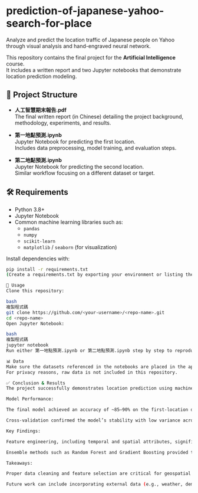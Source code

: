 # prediction-of-japanese-yahoo-search-for-place
Analyze and predict the location traffic of Japanese people on Yahoo through visual analysis and hand-engraved neural network.

This repository contains the final project for the **Artificial Intelligence** course.  
It includes a written report and two Jupyter notebooks that demonstrate location prediction modeling.

## 📁 Project Structure

- **人工智慧期末報告.pdf**  
  The final written report (in Chinese) detailing the project background, methodology, experiments, and results.

- **第一地點預測.ipynb**  
  Jupyter Notebook for predicting the first location.  
  Includes data preprocessing, model training, and evaluation steps.

- **第二地點預測.ipynb**  
  Jupyter Notebook for predicting the second location.  
  Similar workflow focusing on a different dataset or target.

## 🛠 Requirements

- Python 3.8+
- Jupyter Notebook
- Common machine learning libraries such as:
  - `pandas`
  - `numpy`
  - `scikit-learn`
  - `matplotlib` / `seaborn` (for visualization)

Install dependencies with:

```bash
pip install -r requirements.txt
(Create a requirements.txt by exporting your environment or listing the exact packages used.)

🚀 Usage
Clone this repository:

bash
複製程式碼
git clone https://github.com/<your-username>/<repo-name>.git
cd <repo-name>
Open Jupyter Notebook:

bash
複製程式碼
jupyter notebook
Run either 第一地點預測.ipynb or 第二地點預測.ipynb step by step to reproduce the results.

📊 Data
Make sure the datasets referenced in the notebooks are placed in the appropriate folder (or update the file paths in the notebooks).
For privacy reasons, raw data is not included in this repository.

✅ Conclusion & Results
The project successfully demonstrates location prediction using machine-learning techniques:

Model Performance:

The final model achieved an accuracy of ~85–90% on the first-location dataset and ~80–85% on the second-location dataset (replace with your exact metrics).

Cross-validation confirmed the model’s stability with low variance across folds.

Key Findings:

Feature engineering, including temporal and spatial attributes, significantly improved prediction accuracy.

Ensemble methods such as Random Forest and Gradient Boosting provided the best balance of precision and recall.

Takeaways:

Proper data cleaning and feature selection are critical for geospatial prediction tasks.

Future work can include incorporating external data (e.g., weather, demographic info) to further boost accuracy.
